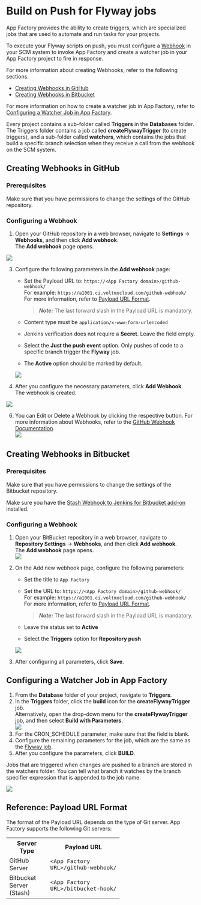                           

Build on Push for Flyway jobs
=============================

App Factory provides the ability to create triggers, which are specialized jobs that are used to automate and run tasks for your projects.

To execute your Flyway scripts on push, you must configure a [Webhook](https://en.wikipedia.org/wiki/Webhook) in your SCM system to invoke App Factory and create a watcher job in your App Factory project to fire in response.

For more information about creating Webhooks, refer to the following sections.

*   [Creating Webhooks in GitHub](#creating-webhooks-in-github)
*   [Creating Webhooks in Bitbucket](#creating-webhooks-in-bitbucket)

For more information on how to create a watcher job in App Factory, refer to [Configuring a Watcher Job in App Factory](#configuring-a-watcher-job-in-app-factory).

Every project contains a sub-folder called **Triggers** in the **Databases** folder. The Triggers folder contains a job called **createFlywayTrigger** (to create triggers), and a sub-folder called **watchers**, which contains the jobs that build a specific branch selection when they receive a call from the webhook on the SCM system.

Creating Webhooks in GitHub
---------------------------

### Prerequisites

Make sure that you have permissions to change the settings of the GitHub repository.

### Configuring a Webhook

1.  Open your GitHub repository in a web browser, navigate to **Settings** → **Webhooks**, and then click **Add webhook**.  
    The **Add webhook** page opens.

[![](Resources/Images/Flyway_buildOnPush_GitHub_thumb_800_0.png)](Resources/Images/Flyway_buildOnPush_GitHub.png)

3.  Configure the following parameters in the **Add webhook** page:
    *   Set the Payload URL to: `https://<App Factory domain>/github-webhook/`  
        For example: `https://a1001.ci.voltmxcloud.com/github-webhook/`  
        For more information, refer to [Payload URL Format](#reference-payload-url-format).
        
        > **_Note:_** The last forward slash in the Payload URL is mandatory.
        
    *   Content type must be `application/x-www-form-urlencoded`
    *   Jenkins verification does not require a **Secret**. Leave the field empty.
    *   Select the **Just the push event** option. Only pushes of code to a specific branch trigger the **Flyway** job.
    *   The **Active** option should be marked by default.
    
    [![](Resources/Images/Flyway_buildOnPush_GitHub_Params_thumb_0_500.png)](Resources/Images/Flyway_buildOnPush_GitHub_Params.png)
    
4.  After you configure the necessary parameters, click **Add Webhook**.  
    The webhook is created.

![](Resources/Images/AT_AddWebhook.png)

6.  You can Edit or Delete a Webhook by clicking the respective button. For more information about Webhooks, refer to the [GitHub Webhook Documentation](https://developer.github.com/webhooks).  
    [![](Resources/Images/Webhook_Edit_Delete_thumb_700_0.png)](Resources/Images/Webhook_Edit_Delete.png)

Creating Webhooks in Bitbucket
------------------------------

### Prerequisites

Make sure that you have permissions to change the settings of the Bitbucket repository.

Make sure you have the [Stash Webhook to Jenkins for Bitbucket add-on](https://marketplace.atlassian.com/plugins/com.nerdwin15.stash-stash-webhook-jenkins/server/overview) installed.

### Configuring a Webhook

1.  Open your BitBucket repository in a web browser, navigate to **Repository Settings** → **Webhooks**, and then click **Add webhook**.  
    The **Add webhook** page opens.  
    [![](Resources/Images/bitbucket_addWebhook_thumb_800_0.png)](Resources/Images/bitbucket_addWebhook.png)
2.  On the Add new webhook page, configure the following parameters:
    
    *   Set the title to `App Factory`
    *   Set the URL to: `https://<App Factory domain>/github-webhook/`  
        For example: `https://a1001.ci.voltmxcloud.com/github-webhook/`  
        For more information, refer to [Payload URL Format](#reference-payload-url-format).
        
        > **_Note:_** The last forward slash in the Payload URL is mandatory.
        
    *   Leave the status set to **Active**
    *   Select the **Triggers** option for **Repository push**
    
    [![](Resources/Images/bitbucket_params_thumb_800_0.png)](Resources/Images/bitbucket_params.png)
    
3.  After configuring all parameters, click **Save**.

Configuring a Watcher Job in App Factory
----------------------------------------

1.  From the **Database** folder of your project, navigate to **Triggers**.
2.  In the **Triggers** folder, click the **build** icon for the **createFlywayTrigger** job.  
    Alternatively, open the drop-down menu for the **createFlywayTrigger** job, and then select **Build with Parameters**.  
    [![](Resources/Images/Flyway_buildWithParameters_thumb_0_400.png)](Resources/Images/Flyway_buildWithParameters.png)
3.  For the CRON\_SCHEDULE parameter, make sure that the field is blank.
4.  Configure the remaining parameters for the job, which are the same as the [Flyway job](RunningFlywayJobs.md).
5.  After you configure the parameters, click **BUILD**.

Jobs that are triggered when changes are pushed to a branch are stored in the watchers folder. You can tell what branch it watches by the branch specifier expression that is appended to the job name.

[![](Resources/Images/Flyway_watcher_master_thumb_600_0.png)](Resources/Images/Flyway_watcher_master.png)

Reference: Payload URL Format
-----------------------------

The format of the Payload URL depends on the type of Git server. App Factory supports the following Git servers:

<table style="mc-table-style: url('Resources/TableStyles/Basic.css');width: 60%;" class="TableStyle-Basic" cellspacing="0"><colgroup><col class="TableStyle-Basic-Column-Column1" style="width: 20%;"> <col class="TableStyle-Basic-Column-Column1" style="width: 40%;"></colgroup><tbody><tr class="TableStyle-Basic-Body-Body1"><th class="TableStyle-Basic-BodyE-Column1-Body1">Server Type</th><th class="TableStyle-Basic-BodyD-Column1-Body1">Payload URL</th></tr><tr class="TableStyle-Basic-Body-Body1"><td class="TableStyle-Basic-BodyE-Column1-Body1">GitHub Server</td><td class="TableStyle-Basic-BodyD-Column1-Body1"><code class="codefirst" style="font-size: 11pt;">&lt;App Factory URL&gt;/github-webhook/</code></td></tr><tr class="TableStyle-Basic-Body-Body1"><td class="TableStyle-Basic-BodyB-Column1-Body1">Bitbucket Server (Stash)</td><td class="TableStyle-Basic-BodyA-Column1-Body1"><code class="codefirst" style="font-size: 11pt;">&lt;App Factory URL&gt;/bitbucket-hook/</code></td></tr></tbody></table>
